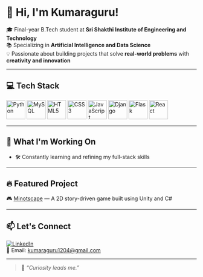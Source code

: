 # 👋 Hi, I'm Kumaraguru!

🎓 Final-year B.Tech student at **Sri Shakthi Institute of Engineering and Technology**  
📚 Specializing in **Artificial Intelligence and Data Science**  
💡 Passionate about building projects that solve **real-world problems** with **creativity and innovation**  

---

## 💻 Tech Stack


<p align="left">
  <img src="https://cdn.jsdelivr.net/gh/devicons/devicon/icons/python/python-original.svg" alt="Python" width="50" height="50"/>
  <img src="https://cdn.jsdelivr.net/gh/devicons/devicon/icons/mysql/mysql-original-wordmark.svg" alt="MySQL" width="50" height="50"/>
  <img src="https://cdn.jsdelivr.net/gh/devicons/devicon/icons/html5/html5-original.svg" alt="HTML5" width="50" height="50"/>
  <img src="https://cdn.jsdelivr.net/gh/devicons/devicon/icons/css3/css3-original.svg" alt="CSS3" width="50" height="50"/>
  <img src="https://cdn.jsdelivr.net/gh/devicons/devicon/icons/javascript/javascript-original.svg" alt="JavaScript" width="50" height="50"/>
  <img src="https://cdn.jsdelivr.net/gh/devicons/devicon/icons/django/django-original.svg" alt="Django" width="50" height="50"/>
  <img src="https://cdn.jsdelivr.net/gh/devicons/devicon/icons/flask/flask-original.svg" alt="Flask" width="50" height="50"/>
  <img src="https://cdn.jsdelivr.net/gh/devicons/devicon/icons/react/react-original.svg" alt="React" width="50" height="50"/>
</p>


---

## 🚀 What I'm Working On
- 🛠 Constantly learning and refining my full-stack skills

---

## 🔥 Featured Project

🎮 [Minotscape](https://github.com/kumaraguru1204/Minotscape) — A 2D story-driven game built using Unity and C#  

---

## 📫 Let's Connect

[![LinkedIn](https://img.shields.io/badge/LinkedIn-blue?logo=linkedin)](https://www.linkedin.com/in/kumaraguru-g-200248246/)  
📧 Email: kumaraguru1204@gmail.com  

---

> 💬 *“Curiosity leads me.”*
